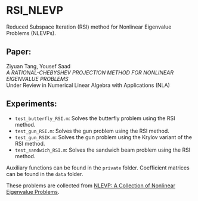RSI_NLEVP
=================================

Reduced Subspace Iteration (RSI) method for Nonlinear Eigenvalue Problems (NLEVPs).


Paper:
---------
Ziyuan Tang, Yousef Saad \
*A RATIONAL-CHEBYSHEV PROJECTION METHOD FOR NONLINEAR EIGENVALUE PROBLEMS* \
Under Review in Numerical Linear Algebra with Applications (NLA)

Experiments:
---------

- `test_butterfly_RSI.m`: Solves the butterfly problem using the RSI method.
- `test_gun_RSI.m`: Solves the gun problem using the RSI method.
- `test_gun_RSIK.m`: Solves the gun problem using the Krylov variant of the RSI method.
- `test_sandwich_RSI.m`: Solves the sandwich beam problem using the RSI method.

Auxiliary functions can be found in the `private` folder. Coefficient matrices can be found in the `data` folder.

These problems are collected from [NLEVP: A Collection of Nonlinear Eigenvalue Problems](https://dl.acm.org/doi/10.1145/2427023.2427024).
